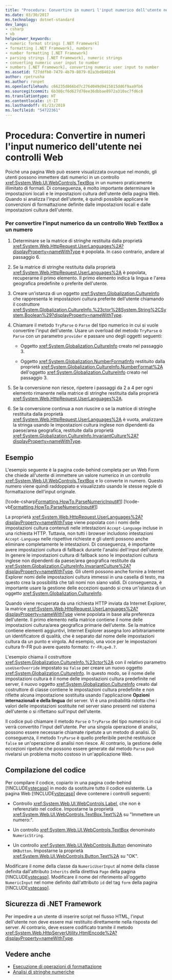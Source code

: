 ```yaml
---
title: "Procedura: Convertire in numeri l'input numerico dell'utente nei controlli Web"
ms.date: 03/30/2017
ms.technology: dotnet-standard
dev_langs:
- csharp
- vb
helpviewer_keywords:
- numeric format strings [.NET Framework]
- formatting [.NET Framework], numbers
- number formatting [.NET Framework]
- parsing strings [.NET Framework], numeric strings
- converting numeric user input to number
- numbers [.NET Framework], converting numeric user input to number
ms.assetid: f27ddfb8-7479-4b79-8879-02a3bd8402d4
author: rpetrusha
ms.author: ronpet
ms.openlocfilehash: c66235d866bd7c276d049d9415015dd6f9aa9fb6
ms.sourcegitcommit: 6b308cf6d627d78ee36dbbae8972a310ac7fd6c8
ms.translationtype: HT
ms.contentlocale: it-IT
ms.lasthandoff: 01/23/2019
ms.locfileid: "54722361"
---
```

# <a name="how-to-convert-numeric-user-input-in-web-controls-to-numbers"></a>Procedura: Convertire in numeri l'input numerico dell'utente nei controlli Web
Poiché una pagina Web può essere visualizzata ovunque nel mondo, gli utenti possono immettere dati numerici in un controllo <xref:System.Web.UI.WebControls.TextBox> in un numero praticamente illimitato di formati. Di conseguenza, è molto importante determinare le impostazioni locali e le impostazioni cultura dell'utente della pagina Web. Quando si analizza l'input dell'utente, è quindi possibile applicare le convenzioni di formattazione definite dalle impostazioni locali e dalle impostazioni cultura dell'utente.  
  
### <a name="to-convert-numeric-input-from-a-web-textbox-control-to-a-number"></a>Per convertire l'input numerico da un controllo Web TextBox a un numero  
  
1.  Determinare se la matrice di stringhe restituita dalla proprietà <xref:System.Web.HttpRequest.UserLanguages%2A?displayProperty=nameWithType> è popolata. In caso contrario, andare al passaggio 6.  
  
2.  Se la matrice di stringhe restituita dalla proprietà <xref:System.Web.HttpRequest.UserLanguages%2A> è popolata, recuperarne il primo elemento. Il primo elemento indica la lingua e l'area geografica predefinite o preferite dell'utente.  
  
3.  Creare un'istanza di un oggetto <xref:System.Globalization.CultureInfo> che rappresenta le impostazioni cultura preferite dell'utente chiamando il costruttore <xref:System.Globalization.CultureInfo.%23ctor%28System.String%2CSystem.Boolean%29?displayProperty=nameWithType>.  
  
4.  Chiamare il metodo `TryParse` o `Parse` del tipo numerico in cui si vuole convertire l'input dell'utente. Usare un overload del metodo `TryParse` o `Parse` con un parametro `provider` e passare uno degli oggetti seguenti:  
  
    -   Oggetto <xref:System.Globalization.CultureInfo> creato nel passaggio 3.  
  
    -   Oggetto <xref:System.Globalization.NumberFormatInfo> restituito dalla proprietà <xref:System.Globalization.CultureInfo.NumberFormat%2A> dell'oggetto <xref:System.Globalization.CultureInfo> creato nel passaggio 3.  
  
5.  Se la conversione non riesce, ripetere i passaggi da 2 a 4 per ogni elemento rimanente nella matrice di stringhe restituita dalla proprietà <xref:System.Web.HttpRequest.UserLanguages%2A>.  
  
6.  Se la conversione continua a non riuscire o se la matrice di stringhe restituita dalla proprietà <xref:System.Web.HttpRequest.UserLanguages%2A> è vuota, analizzare la stringa usando le impostazioni cultura inglese non dipendenti da paese/area geografica, restituite dalla proprietà <xref:System.Globalization.CultureInfo.InvariantCulture%2A?displayProperty=nameWithType>.  
  
## <a name="example"></a>Esempio  
 L'esempio seguente è la pagina code-behind completa per un Web Form che chiede all'utente di immettere un valore numerico in un controllo <xref:System.Web.UI.WebControls.TextBox> e lo converte in numero. Questo numero viene quindi raddoppiato e visualizzato usando le stesse regole di formattazione dell'input originale.  
  
 [!code-csharp[Formatting.HowTo.ParseNumericInput#1](../../../samples/snippets/csharp/VS_Snippets_CLR/Formatting.HowTo.ParseNumericInput/cs/NumericUserInput1.aspx.cs#1)]
 [!code-vb[Formatting.HowTo.ParseNumericInput#1](../../../samples/snippets/visualbasic/VS_Snippets_CLR/Formatting.HowTo.ParseNumericInput/vb/NumericUserInput1.aspx.vb#1)]  
  
 La proprietà <xref:System.Web.HttpRequest.UserLanguages%2A?displayProperty=nameWithType> viene popolata con i nomi delle impostazioni cultura contenuti nelle intestazioni `Accept-Language` incluse in una richiesta HTTP. Tuttavia, non tutti i browser includono intestazioni `Accept-Language` nelle rispettive richieste e gli utenti possono anche eliminare completamente le intestazioni. Di conseguenza, è importante avere impostazioni cultura di fallback durante l'analisi dell'input dell'utente. In genere le impostazioni cultura di fallback sono le impostazioni cultura inglese non dipendenti da paese/area geografica restituite da <xref:System.Globalization.CultureInfo.InvariantCulture%2A?displayProperty=nameWithType>. Gli utenti possono anche fornire a Internet Explorer nomi delle impostazioni cultura immessi in una casella di testo, ma questo crea la possibilità che tali nomi non siano validi. Di conseguenza, è importante usare la gestione delle eccezioni quando si crea un'istanza di un oggetto <xref:System.Globalization.CultureInfo>.  
  
 Quando viene recuperata da una richiesta HTTP inviata da Internet Explorer, la matrice <xref:System.Web.HttpRequest.UserLanguages%2A?displayProperty=nameWithType> viene popolata in base alla preferenza dell'utente. Il primo elemento nella matrice contiene il nome delle impostazioni cultura/area geografica primarie dell'utente. Se la matrice contiene elementi aggiuntivi, Internet Explorer assegna loro arbitrariamente un identificatore di qualità, che è separato dal nome delle impostazioni cultura da un punto e virgola. Ad esempio, una voce per le impostazioni cultura fr-FR può avere questo formato: `fr-FR;q=0.7`.  
  
 L'esempio chiama il costruttore <xref:System.Globalization.CultureInfo.%23ctor%2A> con il relativo parametro `useUserOverride` impostato su `false` per creare un nuovo oggetto <xref:System.Globalization.CultureInfo>. In questo modo, se il nome delle impostazioni cultura è il nome delle impostazioni cultura predefinite nel server, il nuovo oggetto <xref:System.Globalization.CultureInfo> creato dal costruttore di classe contiene le impostazioni cultura predefinite e non riflette alcuna impostazione sostituita usando l'applicazione **Opzioni internazionali e della lingua** del server. Vi è una probabilità ridotta che i valori delle impostazioni sostituite nel server siano presenti nel sistema dell'utente o si riflettano sull'input dell'utente.  
  
 Il codice può chiamare il metodo `Parse` o `TryParse` del tipo numerico in cui verrà convertito l'input dell'utente. Per una singola operazione di analisi, possono essere necessarie chiamate ripetute a un metodo di analisi. Di conseguenza, il metodo `TryParse` è quello preferibile perché restituisce `false` se un'operazione di analisi non riesce. Al contrario, la gestione delle eccezioni ripetute che possono essere generate dal metodo `Parse` può rivelarsi un problema molto costoso in un'applicazione Web.  
  
## <a name="compiling-the-code"></a>Compilazione del codice  
 Per compilare il codice, copiarlo in una pagina code-behind [!INCLUDE[vstecasp](../../../includes/vstecasp-md.md)] in modo da sostituire tutto il codice esistente. La pagina Web [!INCLUDE[vstecasp](../../../includes/vstecasp-md.md)] deve contenere i controlli seguenti:  
  
-   Controllo <xref:System.Web.UI.WebControls.Label>, che non è referenziato nel codice. Impostarne la proprietà <xref:System.Web.UI.WebControls.TextBox.Text%2A> su "Immettere un numero:".  
  
-   Un controllo <xref:System.Web.UI.WebControls.TextBox> denominato `NumericString`.  
  
-   Un controllo <xref:System.Web.UI.WebControls.Button> denominato `OKButton`. Impostarne la proprietà <xref:System.Web.UI.WebControls.Button.Text%2A> su "OK".  
  
 Modificare il nome della classe da `NumericUserInput` al nome della classe definita dall'attributo `Inherits` della direttiva `Page` della pagina [!INCLUDE[vstecasp](../../../includes/vstecasp-md.md)]. Modificare il nome del riferimento all'oggetto `NumericInput` nel nome definito dall'attributo `id` del tag `form` della pagina [!INCLUDE[vstecasp](../../../includes/vstecasp-md.md)].  
  
## <a name="net-framework-security"></a>Sicurezza di .NET Framework  
 Per impedire a un utente di inserire script nel flusso HTML, l'input dell'utente non deve essere mai restituito direttamente nella risposta del server. Al contrario, deve essere codificato tramite il metodo <xref:System.Web.HttpServerUtility.HtmlEncode%2A?displayProperty=nameWithType>.  
  
## <a name="see-also"></a>Vedere anche

- [Esecuzione di operazioni di formattazione](../../../docs/standard/base-types/performing-formatting-operations.md)
- [Analisi di stringhe numeriche](../../../docs/standard/base-types/parsing-numeric.md)
